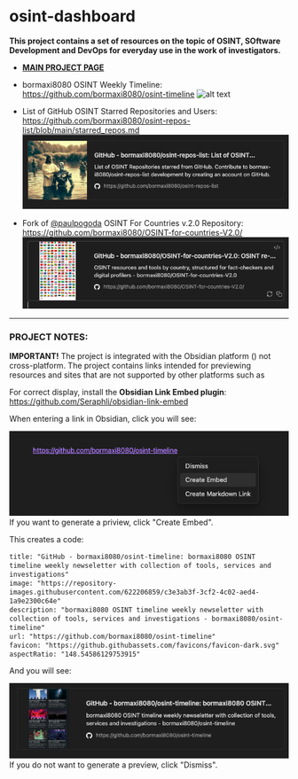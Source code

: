 # osint-dashboard

**This project contains a set of resources on the topic of OSINT, SOftware Development and DevOps for everyday use in the work of investigators.**

- **[MAIN PROJECT PAGE](INDEX.md)**

- bormaxi8080 OSINT Weekly Timeline: https://github.com/bormaxi8080/osint-timeline
![alt text](osint_timeline.png)
- List of GitHub OSINT Starred Repositories and Users: https://github.com/bormaxi8080/osint-repos-list/blob/main/starred_repos.md
![alt text](img/osint_repos_list.png)
- Fork of [@paulpogoda](https://github.com/paulpogoda) OSINT For Countries v.2.0 Repository: https://github.com/bormaxi8080/OSINT-for-countries-V2.0/
![alt text](img/osint_for_countries.png)
----
### PROJECT NOTES:

**IMPORTANT!** The project is integrated with the Obsidian platform () not cross-platform. The project contains links intended for previewing resources and sites that are not supported by other platforms such as

For correct display, install the **Obsidian Link Embed plugin**: https://github.com/Seraphli/obsidian-link-embed

When entering a link in Obsidian, click you will see:

![alt text](img/create_link.png)
If you want to generate a priview, click "Create Embed".

This creates a code:

```embed
title: "GitHub - bormaxi8080/osint-timeline: bormaxi8080 OSINT timeline weekly newseletter with collection of tools, services and investigations"
image: "https://repository-images.githubusercontent.com/622206859/c3e3ab3f-3cf2-4c02-aed4-1a9e2300c64e"
description: "bormaxi8080 OSINT timeline weekly newseletter with collection of tools, services and investigations - bormaxi8080/osint-timeline"
url: "https://github.com/bormaxi8080/osint-timeline"
favicon: "https://github.githubassets.com/favicons/favicon-dark.svg"
aspectRatio: "148.54586129753915"
```

And you will see:

![alt text](img/osint_timeline.png)
If you do not want to generate a preview, click "Dismiss".
